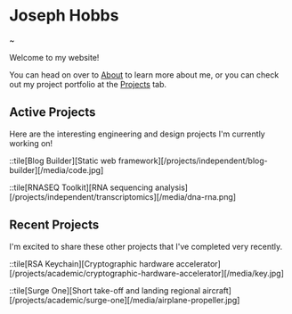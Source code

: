# Joseph Hobbs

~

Welcome to my website!

You can head on over to [About](/about) to learn more about me, or you can check out my project portfolio at the [Projects](/projects) tab.

## Active Projects

Here are the interesting engineering and design projects I'm currently working on!

::tile[Blog Builder][Static web framework][/projects/independent/blog-builder][/media/code.jpg]

::tile[RNASEQ Toolkit][RNA sequencing analysis][/projects/independent/transcriptomics][/media/dna-rna.png]

## Recent Projects

I'm excited to share these other projects that I've completed very recently.

::tile[RSA Keychain][Cryptographic hardware accelerator][/projects/academic/cryptographic-hardware-accelerator][/media/key.jpg]

::tile[Surge One][Short take-off and landing regional aircraft][/projects/academic/surge-one][/media/airplane-propeller.jpg]